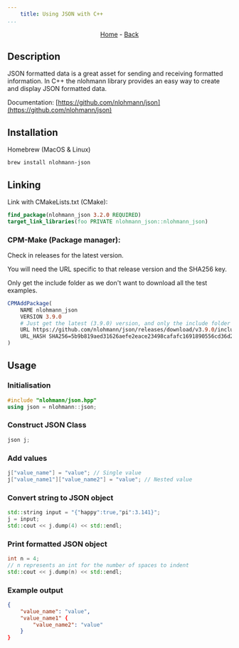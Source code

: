 ```yaml
---
	title: Using JSON with C++
...
```


<p style="text-align: center;"><a href="https://harveybates.xyz/">Home</a> - <a 
	href="https://harveybates.xyz/knowledge/index">Back</a></p>

## Description
JSON formatted data is a great asset for sending and receiving formatted information. In C++ the nlohmann library provides an easy way to create and display JSON formatted data.

Documentation: [https://github.com/nlohmann/json](https://github.com/nlohmann/json)

## Installation
Homebrew (MacOS & Linux)
```bash
brew install nlohmann-json
```

## Linking
Link with CMakeLists.txt (CMake):

```cmake
find_package(nlohmann_json 3.2.0 REQUIRED)
target_link_libraries(foo PRIVATE nlohmann_json::nlohmann_json)
```

### CPM-Make (Package manager):

Check in releases for the latest version.

You will need the URL specific to that release version and the SHA256 key.

Only get the include folder as we don't want to download all the test examples.

```cmake
CPMAddPackage(
	NAME nlohmann_json
	VERSION 3.9.0
	# Just get the latest (3.9.0) version, and only the include folder as the rep is big
	URL https://github.com/nlohmann/json/releases/download/v3.9.0/include.zip
	URL_HASH SHA256=5b9b819aed31626aefe2eace23498cafafc1691890556cd36d2a8002f6905009
)
```

## Usage
### Initialisation
```cpp
#include "nlohmann/json.hpp"
using json = nlohmann::json;
```

### Construct JSON Class
```cpp
json j;
```

### Add values
```cpp
j["value_name"] = "value"; // Single value
j["value_name1"]["value_name2"] = "value"; // Nested value
```

### Convert string to JSON object
```cpp
std::string input = "{"happy":true,"pi":3.141}";
j = input;
std::cout << j.dump(4) << std::endl;
```

### Print formatted JSON object
```cpp
int n = 4;
// n represents an int for the number of spaces to indent
std::cout << j.dump(n) << std::endl;
```

### Example output
```json
{
	"value_name": "value", 
	"value_name1" {
		"value_name2": "value"
	}
}
```
